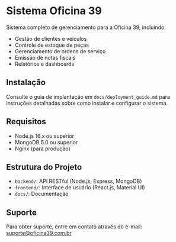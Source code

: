 # Sistema Oficina 39

Sistema completo de gerenciamento para a Oficina 39, incluindo:
- Gestão de clientes e veículos
- Controle de estoque de peças
- Gerenciamento de ordens de serviço
- Emissão de notas fiscais
- Relatórios e dashboards

## Instalação

Consulte o guia de implantação em `docs/deployment_guide.md` para instruções detalhadas sobre como instalar e configurar o sistema.

## Requisitos

- Node.js 16.x ou superior
- MongoDB 5.0 ou superior
- Nginx (para produção)

## Estrutura do Projeto

- `backend/`: API RESTful (Node.js, Express, MongoDB)
- `frontend/`: Interface de usuário (React.js, Material UI)
- `docs/`: Documentação

## Suporte

Para obter suporte, entre em contato através do e-mail: suporte@oficina39.com.br
